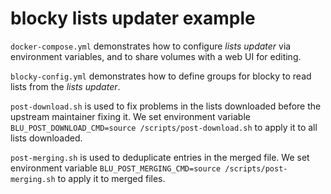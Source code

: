 # blocky lists updater example

`docker-compose.yml` demonstrates how to configure *lists updater* via environment variables, and to share volumes with a web UI for editing.

`blocky-config.yml` demonstrates how to define groups for blocky to read lists from the *lists updater*.

`post-download.sh` is used to fix problems in the lists downloaded before the upstream maintainer fixing it. We set environment variable `BLU_POST_DOWNLOAD_CMD=source /scripts/post-download.sh` to apply it to all lists downloaded.

`post-merging.sh` is used to deduplicate entries in the merged file. We set environment variable `BLU_POST_MERGING_CMD=source /scripts/post-merging.sh` to apply it to merged files.
